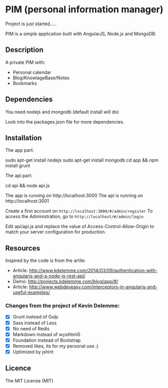 # PIM (personal information manager)

Project is just started.....

PIM is a simple application built with AngularJS, Node.js and MongoDB.

## Description

A private PIM with:
* Personal calendar
* Blog/KnowlageBase/Notes
* Bookmarks

## Dependencies

You need nodejs and mongodb (default install will do)

Look into the packages.json file for more dependencies.

## Installation

The app part:

   sudo apt-get install nodejs
   sudo apt-get install mongodb
   cd app && npm install
   grunt 

The api part:

   cd api && node api.js

The app is running on http://localhost:3000
The api is running on http://localhost:3001

Create a first account on `http://localhost:3000/#/admin/register`
To access the Administration, go to `http://localhost/#/admin/login`

Edit api/api.js and replace the value of Access-Control-Allow-Origin to match your server configuration for production.

## Resources

Inspired by the code is from the artile:
* Article: http://www.kdelemme.com/2014/03/09/authentication-with-angularjs-and-a-node-js-rest-api/
* Demo: http://projects.kdelemme.com/blog/app/#/
* Article: http://www.webdeveasy.com/interceptors-in-angularjs-and-useful-examples/


### Changes from the project of Kevin Delemme:

- [x] Grunt instead of Gulp
- [x] Sass instead of Less
- [x] No need of Redis
- [x] Markdown instead of wysihtml5
- [x] Foundation instead of Bootstrap
- [x] Removed likes, its for my personal use ;)
- [x] Uptimized by jshint

## Licence
The MIT License (MIT)

